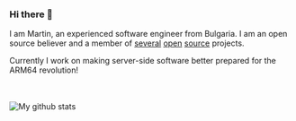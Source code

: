 ### Hi there 👋

I am Martin, an experienced software engineer from Bulgaria. I am an open source believer and a member of [several](https://people.apache.org/phonebook.html?uid=mgrigorov) [open](https://openhpc.community) [source](https://github.com/bioconda) projects.

Currently I work on making server-side software better prepared for the ARM64 revolution!

<br/><br/>
![My github stats](https://github-readme-stats.vercel.app/api?username=martin-g)
